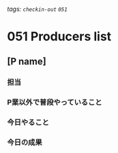 ###### tags: `checkin-out` `051`

# 051 Producers list

## [P name]

### 担当

### P業以外で普段やっていること

### 今日やること

### 今日の成果
